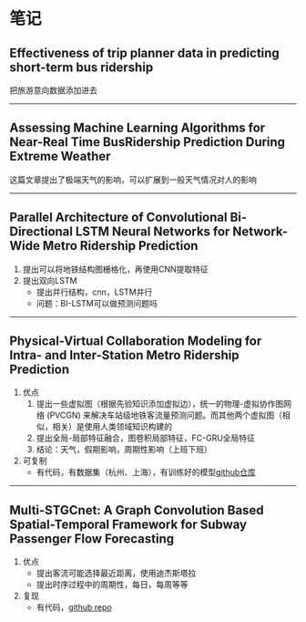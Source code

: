 # 笔记
## Effectiveness of trip planner data in predicting short-term bus ridership
把旅游意向数据添加进去  

---  

## Assessing Machine Learning Algorithms for Near-Real Time BusRidership Prediction During Extreme Weather  
这篇文章提出了极端天气的影响，可以扩展到一般天气情况对人的影响  

---

## Parallel Architecture of Convolutional Bi-Directional LSTM Neural Networks for Network-Wide Metro Ridership Prediction
1. 提出可以将地铁结构图栅格化，再使用CNN提取特征
2. 提出双向LSTM
	* 提出并行结构，cnn，LSTM并行
	* 问题：BI-LSTM可以做预测问题吗
---  

## Physical-Virtual Collaboration Modeling for Intra- and Inter-Station Metro Ridership Prediction
1. 优点 
	1. 提出一些虚拟图（根据先验知识添加虚拟边），统一的物理-虚拟协作​​图网络 (PVCGN) 来解决车站级地铁客流量预测问题。而其他两个虚拟图（相似，相关）是使用人类领域知识构建的
	2. 提出全局-局部特征融合，图卷积局部特征，FC-GRU全局特征
	3. 结论：天气，假期影响，周期性影响（上班下班）
2. 可复制
	* 有代码，有数据集（杭州、上海），有训练好的模型[github仓库](https://github.com/Liwu-di/Physical-Virtual-Collaboration-Modeling-for-Intra--and-Inter-Station-Metro-Ridership-Prediction)  
	
---
	
## Multi-STGCnet: A Graph Convolution Based Spatial-Temporal Framework for Subway Passenger Flow Forecasting	
1. 优点
	* 提出客流可能选择最近距离，使用迪杰斯塔拉
	* 提出时序过程中的周期性，每日，每周等等
2. 复现
	* 有代码，[github repo](https://github.com/start2020/Multi-STGCnet)
	